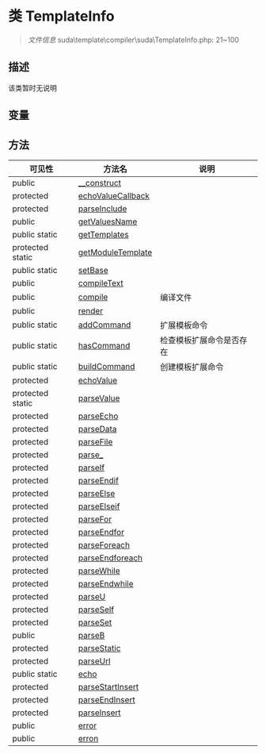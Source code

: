 #  类 TemplateInfo

> *文件信息* suda\template\compiler\suda\TemplateInfo.php: 21~100



## 描述

该类暂时无说明


## 变量


## 方法


| 可见性 | 方法名 | 说明 |
|--------|-------|------|
| public |[__construct](TemplateInfo/__construct.md) |  |
| protected |[echoValueCallback](TemplateInfo/echoValueCallback.md) |  |
| protected |[parseInclude](TemplateInfo/parseInclude.md) |  |
| public |[getValuesName](TemplateInfo/getValuesName.md) |  |
| public static|[getTemplates](TemplateInfo/getTemplates.md) |  |
| protected static|[getModuleTemplate](TemplateInfo/getModuleTemplate.md) |  |
| public static|[setBase](TemplateInfo/setBase.md) |  |
| public |[compileText](TemplateInfo/compileText.md) |  |
| public |[compile](TemplateInfo/compile.md) | 编译文件 |
| public |[render](TemplateInfo/render.md) |  |
| public static|[addCommand](TemplateInfo/addCommand.md) | 扩展模板命令 |
| public static|[hasCommand](TemplateInfo/hasCommand.md) | 检查模板扩展命令是否存在 |
| public static|[buildCommand](TemplateInfo/buildCommand.md) | 创建模板扩展命令 |
| protected |[echoValue](TemplateInfo/echoValue.md) |  |
| protected static|[parseValue](TemplateInfo/parseValue.md) |  |
| protected |[parseEcho](TemplateInfo/parseEcho.md) |  |
| protected |[parseData](TemplateInfo/parseData.md) |  |
| protected |[parseFile](TemplateInfo/parseFile.md) |  |
| protected |[parse_](TemplateInfo/parse_.md) |  |
| protected |[parseIf](TemplateInfo/parseIf.md) |  |
| protected |[parseEndif](TemplateInfo/parseEndif.md) |  |
| protected |[parseElse](TemplateInfo/parseElse.md) |  |
| protected |[parseElseif](TemplateInfo/parseElseif.md) |  |
| protected |[parseFor](TemplateInfo/parseFor.md) |  |
| protected |[parseEndfor](TemplateInfo/parseEndfor.md) |  |
| protected |[parseForeach](TemplateInfo/parseForeach.md) |  |
| protected |[parseEndforeach](TemplateInfo/parseEndforeach.md) |  |
| protected |[parseWhile](TemplateInfo/parseWhile.md) |  |
| protected |[parseEndwhile](TemplateInfo/parseEndwhile.md) |  |
| protected |[parseU](TemplateInfo/parseU.md) |  |
| protected |[parseSelf](TemplateInfo/parseSelf.md) |  |
| protected |[parseSet](TemplateInfo/parseSet.md) |  |
| public |[parseB](TemplateInfo/parseB.md) |  |
| protected |[parseStatic](TemplateInfo/parseStatic.md) |  |
| protected |[parseUrl](TemplateInfo/parseUrl.md) |  |
| public static|[echo](TemplateInfo/echo.md) |  |
| protected |[parseStartInsert](TemplateInfo/parseStartInsert.md) |  |
| protected |[parseEndInsert](TemplateInfo/parseEndInsert.md) |  |
| protected |[parseInsert](TemplateInfo/parseInsert.md) |  |
| public |[error](TemplateInfo/error.md) |  |
| public |[erron](TemplateInfo/erron.md) |  |
